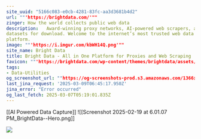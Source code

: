 ```yaml
---
site_uuid: "5166c083-e0cb-4281-83fc-aa3d3681b4d2"
url: ""'https://brightdata.com/'""
zinger: How the world collects public web data
description:   Award-winning proxy networks, AI-powered web scrapers, and business-ready
datasets for download. Welcome to the internet’s most trusted web data
platform.
image: ""'https://i.imgur.com/kbWH14Q.png'""
site_name: Bright Data
title: Bright Data - All in One Platform for Proxies and Web Scraping
favicon: ""'https://brightdata.com/wp-content/themes/brightdata/assets/images/favicon.png'""
tags:
- Data-Utilities
og_screenshot_url: ""https://og-screenshots-prod.s3.amazonaws.com/1366x768/80/false/0b770999a184d5d06c77b60a483993483bba1af944df6fedaf7dbbc977797d19.jpeg""
last_jina_request: '2025-03-09T06:45:17.950Z'
jina_error: "Error occurred"
og_last_fetch: 2025-03-07T05:19:01.835Z
---
```

[[AI Powered Data Capture]]
![[Screenshot 2025-02-19 at 6.01.07 PM_BrightData--Hero.png]]


![](https://i.imgur.com/kbWH14Q.png)

